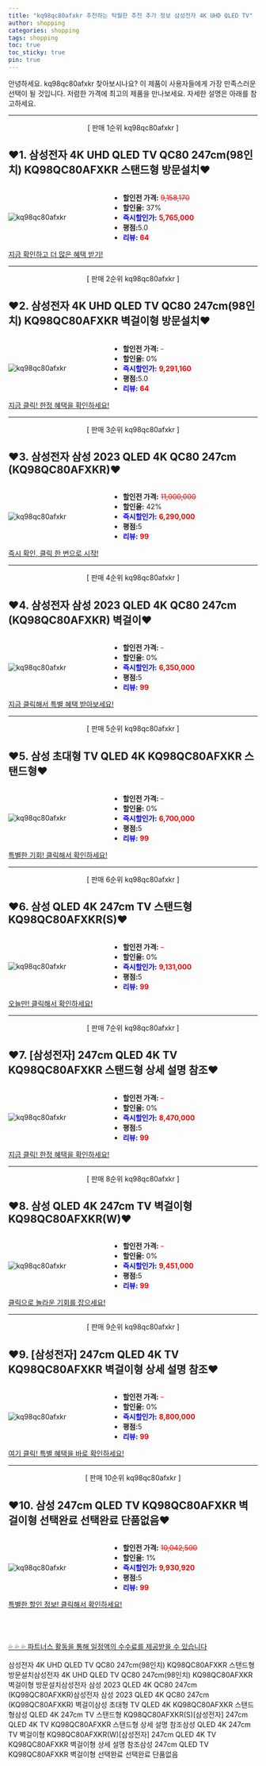 ```yaml
---
title: "kq98qc80afxkr 추천하는 탁월한 추천 추가 정보 삼성전자 4K UHD QLED TV"
author: shopping
categories: shopping
tags: shopping
toc: true
toc_sticky: true
pin: true
---
```

안녕하세요. kq98qc80afxkr 찾아보시나요? 이 제품이 사용자들에게 가장 만족스러운 선택이 될 것입니다. 저렴한 가격에 최고의 제품을 만나보세요. 자세한 설명은 아래를 참고하세요.

---
<p class="toplist" style="margin: 0 auto; display: block; width: fit-content;">[ 판매 1순위 kq98qc80afxkr ]</p>

<h2><strong>❤️1. 삼성전자 4K UHD QLED TV QC80 247cm(98인치) KQ98QC80AFXKR 스탠드형 방문설치❤️</strong></h2>

<div style="display: flex; align-items: center;">
    <div style="flex: 0.4;">
        <img src="https://thumbnail7.coupangcdn.com/thumbnails/remote/230x230ex/image/retail/images/2023/07/27/12/6/bae19fee-16ac-4cd3-ae65-6f500a258783.jpg" alt="kq98qc80afxkr" style="max-width: 100%;">
    </div>
    <div style="flex: 0.6; margin-left: 10px;">
        <ul>
            <li><strong>할인전 가격:</strong> <del style="color: red;">9,158,170</del></li>
            <li><strong>할인율:</strong> 37%</li>
            <li><span style='color:blue'><strong>즉시할인가:</strong></span> <span style='color:red'><strong>5,765,000</strong></span></li>
            <li><strong>평점:</strong>5.0</li>
            <li><span style='color:blue'><strong>리뷰:</strong></span> <span style='color:red'><strong>64</strong></span></li>
        </ul>
    </div>
</div>
<div class="center">
    <a href="https://William4Davisa.github.io?lptag=AF9450613&subid=githubio&pageKey=7204161803&traceid=V0-153&itemId=19595810393&vendorItemId=86703085420" class="myButton">
        지금 확인하고 더 많은 혜택 받기!
    </a>
</div>


---
<p class="toplist" style="margin: 0 auto; display: block; width: fit-content;">[ 판매 2순위 kq98qc80afxkr ]</p>

<h2><strong>❤️2. 삼성전자 4K UHD QLED TV QC80 247cm(98인치) KQ98QC80AFXKR 벽걸이형 방문설치❤️</strong></h2>

<div style="display: flex; align-items: center;">
    <div style="flex: 0.4;">
        <img src="https://thumbnail8.coupangcdn.com/thumbnails/remote/230x230ex/image/retail/images/2023/07/27/12/3/8705e2d6-ba00-4c72-bfb1-820d9060922c.jpg" alt="kq98qc80afxkr" style="max-width: 100%;">
    </div>
    <div style="flex: 0.6; margin-left: 10px;">
        <ul>
            <li><strong>할인전 가격:</strong> <del style="color: red;">-</del></li>
            <li><strong>할인율:</strong> 0%</li>
            <li><span style='color:blue'><strong>즉시할인가:</strong></span> <span style='color:red'><strong>9,291,160</strong></span></li>
            <li><strong>평점:</strong>5.0</li>
            <li><span style='color:blue'><strong>리뷰:</strong></span> <span style='color:red'><strong>64</strong></span></li>
        </ul>
    </div>
</div>
<div class="center">
    <a href="https://William4Davisa.github.io?lptag=AF9450613&subid=githubio&pageKey=7204161803&traceid=V0-153&itemId=19595810395&vendorItemId=86703085433" class="myButton">
        지금 클릭! 한정 혜택을 확인하세요!
    </a>
</div>


---
<p class="toplist" style="margin: 0 auto; display: block; width: fit-content;">[ 판매 3순위 kq98qc80afxkr ]</p>

<h2><strong>❤️3. 삼성전자 삼성 2023 QLED 4K QC80 247cm (KQ98QC80AFXKR)❤️</strong></h2>

<div style="display: flex; align-items: center;">
    <div style="flex: 0.4;">
        <img src="https://thumbnail9.coupangcdn.com/thumbnails/remote/230x230ex/image/vendor_inventory/4c1a/6e13bc4fa9e295caba3b9963156e503b25b7b1c8c21a532dd7aab022c4cc.jpg" alt="kq98qc80afxkr" style="max-width: 100%;">
    </div>
    <div style="flex: 0.6; margin-left: 10px;">
        <ul>
            <li><strong>할인전 가격:</strong> <del style="color: red;">11,000,000</del></li>
            <li><strong>할인율:</strong> 42%</li>
            <li><span style='color:blue'><strong>즉시할인가:</strong></span> <span style='color:red'><strong>6,290,000</strong></span></li>
            <li><strong>평점:</strong>5</li>
            <li><span style='color:blue'><strong>리뷰:</strong></span> <span style='color:red'><strong>99</strong></span></li>
        </ul>
    </div>
</div>
<div class="center">
    <a href="https://William4Davisa.github.io?lptag=AF9450613&subid=githubio&pageKey=8006464108&traceid=V0-153&itemId=22317841110&vendorItemId=89363207524" class="myButton">
        즉시 확인, 클릭 한 번으로 시작!
    </a>
</div>


---
<p class="toplist" style="margin: 0 auto; display: block; width: fit-content;">[ 판매 4순위 kq98qc80afxkr ]</p>

<h2><strong>❤️4. 삼성전자 삼성 2023 QLED 4K QC80 247cm (KQ98QC80AFXKR) 벽걸이❤️</strong></h2>

<div style="display: flex; align-items: center;">
    <div style="flex: 0.4;">
        <img src="https://thumbnail10.coupangcdn.com/thumbnails/remote/230x230ex/image/vendor_inventory/c7ae/1502880fe3024284e6b6162d51144fb45aba9cb2ef7ce668ab34340f4a25.png" alt="kq98qc80afxkr" style="max-width: 100%;">
    </div>
    <div style="flex: 0.6; margin-left: 10px;">
        <ul>
            <li><strong>할인전 가격:</strong> <del style="color: red;">-</del></li>
            <li><strong>할인율:</strong> 0%</li>
            <li><span style='color:blue'><strong>즉시할인가:</strong></span> <span style='color:red'><strong>6,350,000</strong></span></li>
            <li><strong>평점:</strong>5</li>
            <li><span style='color:blue'><strong>리뷰:</strong></span> <span style='color:red'><strong>99</strong></span></li>
        </ul>
    </div>
</div>
<div class="center">
    <a href="https://William4Davisa.github.io?lptag=AF9450613&subid=githubio&pageKey=8059361933&traceid=V0-153&itemId=22634246693&vendorItemId=89675495829" class="myButton">
        지금 클릭해서 특별 혜택 받아보세요!
    </a>
</div>


---
<p class="toplist" style="margin: 0 auto; display: block; width: fit-content;">[ 판매 5순위 kq98qc80afxkr ]</p>

<h2><strong>❤️5. 삼성 초대형 TV QLED 4K KQ98QC80AFXKR 스탠드형❤️</strong></h2>

<div style="display: flex; align-items: center;">
    <div style="flex: 0.4;">
        <img src="https://thumbnail8.coupangcdn.com/thumbnails/remote/230x230ex/image/vendor_inventory/99c5/cd1bb5b9d3e57bbb725d5c3eee2744f96c5aa5dd51fba3c31a7d078501f1.jpg" alt="kq98qc80afxkr" style="max-width: 100%;">
    </div>
    <div style="flex: 0.6; margin-left: 10px;">
        <ul>
            <li><strong>할인전 가격:</strong> <del style="color: red;">-</del></li>
            <li><strong>할인율:</strong> 0%</li>
            <li><span style='color:blue'><strong>즉시할인가:</strong></span> <span style='color:red'><strong>6,700,000</strong></span></li>
            <li><strong>평점:</strong>5</li>
            <li><span style='color:blue'><strong>리뷰:</strong></span> <span style='color:red'><strong>99</strong></span></li>
        </ul>
    </div>
</div>
<div class="center">
    <a href="https://William4Davisa.github.io?lptag=AF9450613&subid=githubio&pageKey=8082817387&traceid=V0-153&itemId=22798792597&vendorItemId=89833729245" class="myButton">
        특별한 기회! 클릭해서 확인하세요!
    </a>
</div>


---
<p class="toplist" style="margin: 0 auto; display: block; width: fit-content;">[ 판매 6순위 kq98qc80afxkr ]</p>

<h2><strong>❤️6. 삼성 QLED 4K 247cm TV 스탠드형 KQ98QC80AFXKR(S)❤️</strong></h2>

<div style="display: flex; align-items: center;">
    <div style="flex: 0.4;">
        <img src="https://thumbnail7.coupangcdn.com/thumbnails/remote/230x230ex/image/vendor_inventory/f8bc/7e41ebd418a1ed7815e37f0c95a3254e43ffc79c3afacdfd572fc1e6dce4.jpg" alt="kq98qc80afxkr" style="max-width: 100%;">
    </div>
    <div style="flex: 0.6; margin-left: 10px;">
        <ul>
            <li><strong>할인전 가격:</strong> <del style="color: red;">-</del></li>
            <li><strong>할인율:</strong> 0%</li>
            <li><span style='color:blue'><strong>즉시할인가:</strong></span> <span style='color:red'><strong>9,131,000</strong></span></li>
            <li><strong>평점:</strong>5</li>
            <li><span style='color:blue'><strong>리뷰:</strong></span> <span style='color:red'><strong>99</strong></span></li>
        </ul>
    </div>
</div>
<div class="center">
    <a href="https://William4Davisa.github.io?lptag=AF9450613&subid=githubio&pageKey=8105959164&traceid=V0-153&itemId=22946034746&vendorItemId=89980347934" class="myButton">
        오늘만! 클릭해서 확인하세요!
    </a>
</div>


---
<p class="toplist" style="margin: 0 auto; display: block; width: fit-content;">[ 판매 7순위 kq98qc80afxkr ]</p>

<h2><strong>❤️7. [삼성전자] 247cm QLED 4K TV KQ98QC80AFXKR 스탠드형 상세 설명 참조❤️</strong></h2>

<div style="display: flex; align-items: center;">
    <div style="flex: 0.4;">
        <img src="https://thumbnail9.coupangcdn.com/thumbnails/remote/230x230ex/image/vendor_inventory/5644/9e59169495a4403a8fae2007bb4778adfd7ea3bcfe28f50a321c423f720e.jpg" alt="kq98qc80afxkr" style="max-width: 100%;">
    </div>
    <div style="flex: 0.6; margin-left: 10px;">
        <ul>
            <li><strong>할인전 가격:</strong> <del style="color: red;">-</del></li>
            <li><strong>할인율:</strong> 0%</li>
            <li><span style='color:blue'><strong>즉시할인가:</strong></span> <span style='color:red'><strong>8,470,000</strong></span></li>
            <li><strong>평점:</strong>5</li>
            <li><span style='color:blue'><strong>리뷰:</strong></span> <span style='color:red'><strong>99</strong></span></li>
        </ul>
    </div>
</div>
<div class="center">
    <a href="https://William4Davisa.github.io?lptag=AF9450613&subid=githubio&pageKey=7525409747&traceid=V0-153&itemId=19746339186&vendorItemId=86893430518" class="myButton">
        지금 클릭! 한정 혜택을 확인하세요!
    </a>
</div>


---
<p class="toplist" style="margin: 0 auto; display: block; width: fit-content;">[ 판매 8순위 kq98qc80afxkr ]</p>

<h2><strong>❤️8. 삼성 QLED 4K 247cm TV 벽걸이형 KQ98QC80AFXKR(W)❤️</strong></h2>

<div style="display: flex; align-items: center;">
    <div style="flex: 0.4;">
        <img src="https://thumbnail7.coupangcdn.com/thumbnails/remote/230x230ex/image/vendor_inventory/f8bc/7e41ebd418a1ed7815e37f0c95a3254e43ffc79c3afacdfd572fc1e6dce4.jpg" alt="kq98qc80afxkr" style="max-width: 100%;">
    </div>
    <div style="flex: 0.6; margin-left: 10px;">
        <ul>
            <li><strong>할인전 가격:</strong> <del style="color: red;">-</del></li>
            <li><strong>할인율:</strong> 0%</li>
            <li><span style='color:blue'><strong>즉시할인가:</strong></span> <span style='color:red'><strong>9,451,000</strong></span></li>
            <li><strong>평점:</strong>5</li>
            <li><span style='color:blue'><strong>리뷰:</strong></span> <span style='color:red'><strong>99</strong></span></li>
        </ul>
    </div>
</div>
<div class="center">
    <a href="https://William4Davisa.github.io?lptag=AF9450613&subid=githubio&pageKey=8105963684&traceid=V0-153&itemId=22946050555&vendorItemId=89980363907" class="myButton">
        클릭으로 놀라운 기회를 잡으세요!
    </a>
</div>


---
<p class="toplist" style="margin: 0 auto; display: block; width: fit-content;">[ 판매 9순위 kq98qc80afxkr ]</p>

<h2><strong>❤️9. [삼성전자] 247cm QLED 4K TV KQ98QC80AFXKR 벽걸이형 상세 설명 참조❤️</strong></h2>

<div style="display: flex; align-items: center;">
    <div style="flex: 0.4;">
        <img src="https://thumbnail9.coupangcdn.com/thumbnails/remote/230x230ex/image/vendor_inventory/c753/6b8c0598f596ba5ccf9b3f5eae85ab86300ab5bbc029fbe4e471bf0c4137.jpg" alt="kq98qc80afxkr" style="max-width: 100%;">
    </div>
    <div style="flex: 0.6; margin-left: 10px;">
        <ul>
            <li><strong>할인전 가격:</strong> <del style="color: red;">-</del></li>
            <li><strong>할인율:</strong> 0%</li>
            <li><span style='color:blue'><strong>즉시할인가:</strong></span> <span style='color:red'><strong>8,800,000</strong></span></li>
            <li><strong>평점:</strong>5</li>
            <li><span style='color:blue'><strong>리뷰:</strong></span> <span style='color:red'><strong>99</strong></span></li>
        </ul>
    </div>
</div>
<div class="center">
    <a href="https://William4Davisa.github.io?lptag=AF9450613&subid=githubio&pageKey=7525409808&traceid=V0-153&itemId=19746339426&vendorItemId=86893452637" class="myButton">
        여기 클릭! 특별 혜택을 바로 확인하세요!
    </a>
</div>


---
<p class="toplist" style="margin: 0 auto; display: block; width: fit-content;">[ 판매 10순위 kq98qc80afxkr ]</p>

<h2><strong>❤️10. 삼성 247cm QLED TV KQ98QC80AFXKR 벽걸이형 선택완료 선택완료 단품없음❤️</strong></h2>

<div style="display: flex; align-items: center;">
    <div style="flex: 0.4;">
        <img src="https://thumbnail6.coupangcdn.com/thumbnails/remote/230x230ex/image/vendor_inventory/7b0c/f8a54fbb1cb7fe33f7551ad3fc5102f839dedf8d70504dec4ae05cdb39a2.jpg" alt="kq98qc80afxkr" style="max-width: 100%;">
    </div>
    <div style="flex: 0.6; margin-left: 10px;">
        <ul>
            <li><strong>할인전 가격:</strong> <del style="color: red;">10,042,500</del></li>
            <li><strong>할인율:</strong> 1%</li>
            <li><span style='color:blue'><strong>즉시할인가:</strong></span> <span style='color:red'><strong>9,930,920</strong></span></li>
            <li><strong>평점:</strong>5</li>
            <li><span style='color:blue'><strong>리뷰:</strong></span> <span style='color:red'><strong>99</strong></span></li>
        </ul>
    </div>
</div>
<div class="center">
    <a href="https://William4Davisa.github.io?lptag=AF9450613&subid=githubio&pageKey=8085816634&traceid=V0-153&itemId=22817118326&vendorItemId=90041260877" class="myButton">
        특별한 할인 정보! 클릭해서 확인하세요!
    </a>
</div>

<br><br><br>[💦 💦 💦 파트너스 활동을 통해 일정액의 수수료를 제공받을 수 있습니다](https://link.coupang.com/a/bcpT2c)<br><br>삼성전자 4K UHD QLED TV QC80 247cm(98인치) KQ98QC80AFXKR 스탠드형 방문설치삼성전자 4K UHD QLED TV QC80 247cm(98인치) KQ98QC80AFXKR 벽걸이형 방문설치삼성전자 삼성 2023 QLED 4K QC80 247cm (KQ98QC80AFXKR)삼성전자 삼성 2023 QLED 4K QC80 247cm (KQ98QC80AFXKR) 벽걸이삼성 초대형 TV QLED 4K KQ98QC80AFXKR 스탠드형삼성 QLED 4K 247cm TV 스탠드형 KQ98QC80AFXKR(S)[삼성전자] 247cm QLED 4K TV KQ98QC80AFXKR 스탠드형 상세 설명 참조삼성 QLED 4K 247cm TV 벽걸이형 KQ98QC80AFXKR(W)[삼성전자] 247cm QLED 4K TV KQ98QC80AFXKR 벽걸이형 상세 설명 참조삼성 247cm QLED TV KQ98QC80AFXKR 벽걸이형 선택완료 선택완료 단품없음